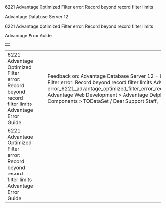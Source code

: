 6221 Advantage Optimized Filter error: Record beyond record filter limits




Advantage Database Server 12  

6221 Advantage Optimized Filter error: Record beyond record filter limits

Advantage Error Guide

|  |
| --- |
|  |

|  |  |  |  |  |
| --- | --- | --- | --- | --- |
| 6221 Advantage Optimized Filter error: Record beyond record filter limits  Advantage Error Guide |  |  | Feedback on: Advantage Database Server 12 - 6221 Advantage Optimized Filter error: Record beyond record filter limits Advantage Error Guide error\_6221\_advantage\_optimized\_filter\_error\_record\_beyond\_record\_filter\_limits Advantage Web Development > Advantage Delphi OData Client > Delphi OData Components > TODataSet / Dear Support Staff, |  |
| 6221 Advantage Optimized Filter error: Record beyond record filter limits  Advantage Error Guide |  |  |  |  |